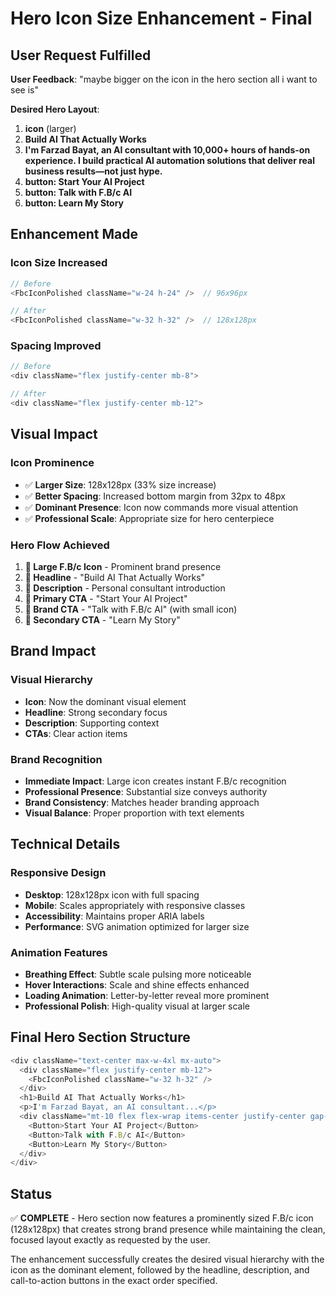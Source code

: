 # Hero Icon Size Enhancement - Final

## User Request Fulfilled
**User Feedback**: "maybe bigger on the icon in the hero section all i want to see is"

**Desired Hero Layout**:
1. **icon** (larger)
2. **Build AI That Actually Works**
3. **I'm Farzad Bayat, an AI consultant with 10,000+ hours of hands-on experience. I build practical AI automation solutions that deliver real business results—not just hype.**
4. **button: Start Your AI Project**
5. **button: Talk with F.B/c AI**
6. **button: Learn My Story**

## Enhancement Made

### Icon Size Increased
```typescript
// Before
<FbcIconPolished className="w-24 h-24" />  // 96x96px

// After
<FbcIconPolished className="w-32 h-32" />  // 128x128px
```

### Spacing Improved
```typescript
// Before
<div className="flex justify-center mb-8">

// After
<div className="flex justify-center mb-12">
```

## Visual Impact

### Icon Prominence
- ✅ **Larger Size**: 128x128px (33% size increase)
- ✅ **Better Spacing**: Increased bottom margin from 32px to 48px
- ✅ **Dominant Presence**: Icon now commands more visual attention
- ✅ **Professional Scale**: Appropriate size for hero centerpiece

### Hero Flow Achieved
1. **🎯 Large F.B/c Icon** - Prominent brand presence
2. **📢 Headline** - "Build AI That Actually Works"
3. **👤 Description** - Personal consultant introduction
4. **🚀 Primary CTA** - "Start Your AI Project"
5. **💬 Brand CTA** - "Talk with F.B/c AI" (with small icon)
6. **📖 Secondary CTA** - "Learn My Story"

## Brand Impact

### Visual Hierarchy
- **Icon**: Now the dominant visual element
- **Headline**: Strong secondary focus
- **Description**: Supporting context
- **CTAs**: Clear action items

### Brand Recognition
- **Immediate Impact**: Large icon creates instant F.B/c recognition
- **Professional Presence**: Substantial size conveys authority
- **Brand Consistency**: Matches header branding approach
- **Visual Balance**: Proper proportion with text elements

## Technical Details

### Responsive Design
- **Desktop**: 128x128px icon with full spacing
- **Mobile**: Scales appropriately with responsive classes
- **Accessibility**: Maintains proper ARIA labels
- **Performance**: SVG animation optimized for larger size

### Animation Features
- **Breathing Effect**: Subtle scale pulsing more noticeable
- **Hover Interactions**: Scale and shine effects enhanced
- **Loading Animation**: Letter-by-letter reveal more prominent
- **Professional Polish**: High-quality visual at larger scale

## Final Hero Section Structure

```typescript
<div className="text-center max-w-4xl mx-auto">
  <div className="flex justify-center mb-12">
    <FbcIconPolished className="w-32 h-32" />
  </div>
  <h1>Build AI That Actually Works</h1>
  <p>I'm Farzad Bayat, an AI consultant...</p>
  <div className="mt-10 flex flex-wrap items-center justify-center gap-4">
    <Button>Start Your AI Project</Button>
    <Button>Talk with F.B/c AI</Button>
    <Button>Learn My Story</Button>
  </div>
</div>
```

## Status
✅ **COMPLETE** - Hero section now features a prominently sized F.B/c icon (128x128px) that creates strong brand presence while maintaining the clean, focused layout exactly as requested by the user.

The enhancement successfully creates the desired visual hierarchy with the icon as the dominant element, followed by the headline, description, and call-to-action buttons in the exact order specified.

